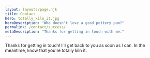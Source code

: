 ```yaml
---
layout: layouts/page.njk
title: Contact
hero: totally_kiln_it.jpg
heroDescription: "Who doesn't love a good pottery pun?"
permalink: /contact/success/
metaDescription: "Thanks for getting in touch with me."
---
```


Thanks for getting in touch! I'll get back to you as soon as I can. In the meantime, know that you're totally kiln it. 

